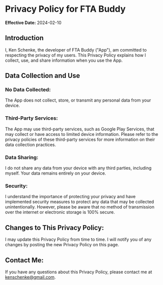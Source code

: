 # Privacy Policy for FTA Buddy

**Effective Date:** 2024-02-10

## Introduction

I, Ken Schenke, the developer of FTA Buddy ("App"), am committed to respecting the privacy of my users. This Privacy Policy explains how I collect, use, and share information when you use the App.

## Data Collection and Use

### No Data Collected:

The App does not collect, store, or transmit any personal data from your device.

### Third-Party Services:

The App may use third-party services, such as Google Play Services, that may collect or have access to limited device information. Please refer to the privacy policies of these third-party services for more information on their data collection practices.

### Data Sharing:

I do not share any data from your device with any third parties, including myself. Your data remains entirely on your device.

### Security:

I understand the importance of protecting your privacy and have implemented security measures to protect any data that may be collected unintentionally. However, please be aware that no method of transmission over the internet or electronic storage is 100% secure.

## Changes to This Privacy Policy:

I may update this Privacy Policy from time to time. I will notify you of any changes by posting the new Privacy Policy on this page.

## Contact Me:

If you have any questions about this Privacy Policy, please contact me at kenschenke@gmail.com.
